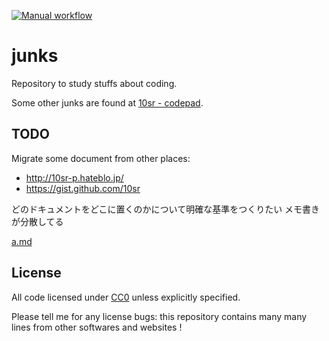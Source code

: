 [![Manual workflow](https://github.com/10sr/junks/actions/workflows/manual.yml/badge.svg)](https://github.com/10sr/junks/actions/workflows/manual.yml)

junks
=====

Repository to study stuffs about coding.

Some other junks are found at [10sr - codepad](http://codepad.org/users/10sr).



TODO
----

Migrate some document from other places:

* http://10sr-p.hateblo.jp/
* https://gist.github.com/10sr

どのドキュメントをどこに置くのかについて明確な基準をつくりたい
メモ書きが分散してる

[a.md](a.md)


License
-------

All code licensed under
[CC0](http://creativecommons.org/publicdomain/zero/1.0/) unless explicitly
specified.

Please tell me for any license bugs: this repository contains many many
lines from other softwares and websites !
